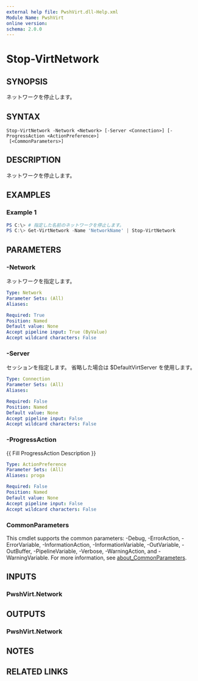 ```yaml
---
external help file: PwshVirt.dll-Help.xml
Module Name: PwshVirt
online version:
schema: 2.0.0
---
```


# Stop-VirtNetwork

## SYNOPSIS
ネットワークを停止します。

## SYNTAX

```
Stop-VirtNetwork -Network <Network> [-Server <Connection>] [-ProgressAction <ActionPreference>]
 [<CommonParameters>]
```

## DESCRIPTION
ネットワークを停止します。

## EXAMPLES

### Example 1
```powershell
PS C:\> # 指定した名前のネットワークを停止します。
PS C:\> Get-VirtNetwork -Name 'NetworkName' | Stop-VirtNetwork
```

## PARAMETERS

### -Network
ネットワークを指定します。

```yaml
Type: Network
Parameter Sets: (All)
Aliases:

Required: True
Position: Named
Default value: None
Accept pipeline input: True (ByValue)
Accept wildcard characters: False
```

### -Server
セッションを指定します。
省略した場合は $DefaultVirtServer を使用します。

```yaml
Type: Connection
Parameter Sets: (All)
Aliases:

Required: False
Position: Named
Default value: None
Accept pipeline input: False
Accept wildcard characters: False
```

### -ProgressAction
{{ Fill ProgressAction Description }}

```yaml
Type: ActionPreference
Parameter Sets: (All)
Aliases: proga

Required: False
Position: Named
Default value: None
Accept pipeline input: False
Accept wildcard characters: False
```

### CommonParameters
This cmdlet supports the common parameters: -Debug, -ErrorAction, -ErrorVariable, -InformationAction, -InformationVariable, -OutVariable, -OutBuffer, -PipelineVariable, -Verbose, -WarningAction, and -WarningVariable. For more information, see [about_CommonParameters](http://go.microsoft.com/fwlink/?LinkID=113216).

## INPUTS

### PwshVirt.Network

## OUTPUTS

### PwshVirt.Network

## NOTES

## RELATED LINKS
